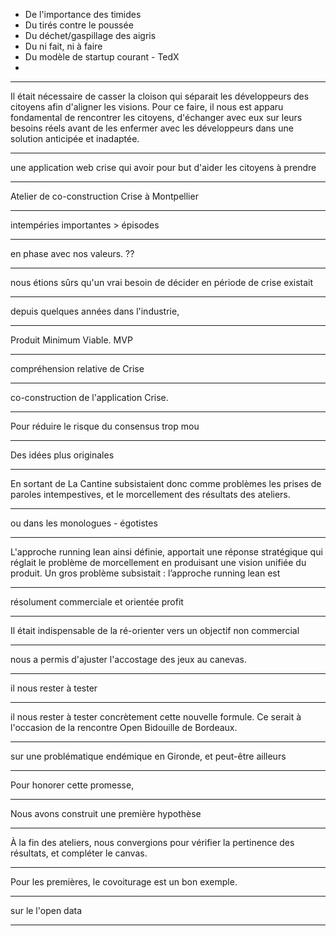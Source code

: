 * De l'importance des timides
* Du tirés contre le poussée
* Du déchet/gaspillage des aigris
* Du ni fait, ni à faire
* Du modèle de startup courant - TedX
* 

****
Il était nécessaire de casser la cloison qui séparait les développeurs des citoyens afin d'aligner les visions. Pour ce faire, il nous est apparu fondamental de rencontrer les citoyens, d'échanger avec eux sur leurs besoins réels avant de les enfermer avec les développeurs dans une solution anticipée et inadaptée.
****
une application web crise qui avoir pour but d'aider les citoyens à prendre
****
Atelier de co-construction Crise à Montpellier
****
intempéries importantes > épisodes
****
en phase avec nos valeurs. ??
****
nous étions sûrs qu'un vrai besoin de décider en période de crise existait
****
depuis quelques années dans l'industrie,
****
Produit Minimum Viable. MVP
****
compréhension relative de Crise
****
co-construction de l'application Crise.
****
Pour réduire le risque du consensus trop mou
****
Des idées  plus originales
****
En sortant de La Cantine subsistaient donc comme problèmes les prises de paroles intempestives, et le morcellement des résultats des ateliers. 
****
ou dans les monologues - égotistes
****
L'approche running lean ainsi définie, apportait une réponse stratégique qui réglait le problème de morcellement en produisant une vision unifiée du produit.
Un gros problème subsistait : l’approche running lean est
****
résolument commerciale et orientée profit
****
Il était indispensable de la ré-orienter vers un objectif non commercial
****
nous a permis d'ajuster l'accostage des jeux au canevas.
****
il nous rester à tester
****
il nous rester à tester concrètement cette nouvelle formule. Ce serait à l'occasion de la rencontre Open Bidouille de Bordeaux.
****
sur une problématique endémique en Gironde, et peut-être ailleurs
****
Pour honorer cette promesse,
****
Nous avons construit une première hypothèse
****
À la fin des ateliers, nous convergions pour vérifier la pertinence des résultats, et compléter le canvas.
****
Pour les premières, le covoiturage est un bon exemple.
****
sur le l'open data
****
